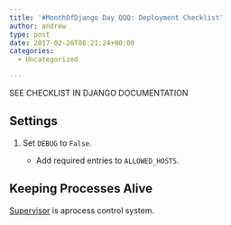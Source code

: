 ```yaml
---
title: '#MonthOfDjango Day QQQ: Deployment Checklist'
author: andrew
type: post
date: 2017-02-26T08:21:24+00:00
categories:
  - Uncategorized

---
```

SEE CHECKLIST IN DJANGO DOCUMENTATION

## Settings

  1. Set `DEBUG` to `False`. 
      * Add required entries to `ALLOWED_HOSTS`. </ol> 
        ## Keeping Processes Alive
        
        <!-- http://michal.karzynski.pl/blog/2013/06/09/django-nginx-gunicorn-virtualenv-supervisor/ -->
        
        [Supervisor][1] is aprocess control system.

 [1]: http://supervisord.org/
